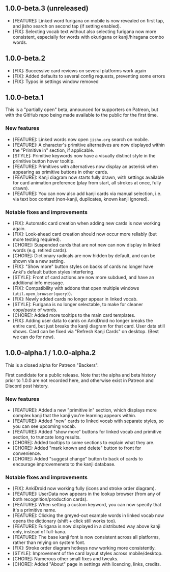 ## 1.0.0-beta.3 (unreleased)

- [FEATURE]: Linked word furigana on mobile is now revealed on first tap, and jisho search on second tap (if setting enabled).
- [FIX]: Selecting vocab text without also selecting furigana now more consistent, especially for words with okurigana or kanji/hiragana combo words.

## 1.0.0-beta.2

- [FIX]: Successive card reviews on several platforms work again
- [FIX]: Added defaults to several config requests, preventing some errors
- [FIX]: Typos in settings window removed

## 1.0.0-beta.1

This is a "partially open" beta, announced for supporters on Patreon, but with the GitHub repo being made available to the public for the first time.

### New features

- [FEATURE]: Linked words now open `jisho.org` search on mobile.
- [FEATURE]: A character's primitive alternatives are now displayed within the "Primitive in" section, if applicable.
- [STYLE]: Primitive keywords now have a visually distinct style in the primitive button hover tooltip.
- [FEATURE]: Primitives with alternatives now display an asterisk when appearing as primitive buttons in other cards.
- [FEATURE]: Kanji diagram now starts fully drawn, with settings available for card animation preference (play from start, all strokes at once, fully drawn).
- [FEATURE]: You can now also add kanji cards via manual selection, i.e. via text box content (non-kanji, duplicates, known kanji ignored).

### Notable fixes and improvements

- [FIX]: Automatic card creation when adding new cards is now working again.
- [FIX]: Look-ahead card creation should now occur more reliably (but more testing required).
- [CHORE]: Suspended cards that are not new can now display in linked words (e.g. retired cards).
- [CHORE]: Dictionary radicals are now hidden by default, and can be shown via a new setting.
- [FIX]: "Show more" button styles on backs of cards no longer have Anki's default button styles interfering.
- [STYLE]: Front of card actions are now more subdued, and have an additional info message.
- [FIX]: Compatibility with addons that open multiple windows (`util.open_browser(query)`).
- [FIX]: Newly added cards no longer appear in linked vocab.
- [STYLE]: Furigana is no longer selectable, to make for cleaner copy/paste of words.
- [CHORE]: Added more tooltips to the main card templates.
- [FIX]: Adding user data to cards on AnkiDroid no longer breaks the entire card, but just breaks the kanji diagram for that card. User data still shows. Card can be fixed via "Refresh Kanji Cards" on desktop. (Best we can do for now).

## 1.0.0-alpha.1 / 1.0.0-alpha.2

This is a closed alpha for Patreon "Backers".

First candidate for a public release. Note that the alpha and beta history prior to 1.0.0 are not recorded here, and otherwise exist in Patreon and Discord post history.

### New features

- [FEATURE]: Added a new "primitive in" section, which displays more complex kanji that the kanji you're learning appears within.
- [FEATURE]: Added "new" cards to linked vocab with separate styles, so you can see upcoming vocab.
- [FEATURE]: Added "show more" buttons for linked vocab and primitive section, to truncate long results.
- [CHORE]: Added tooltips to some sections to explain what they are.
- [CHORE]: Added "mark known and delete" button to front for convenience.
- [CHORE]: Added "suggest change" button to back of cards to encourage improvemenets to the kanji database.

### Notable fixes and improvements

- [FIX]: AnkiDroid now working fully (icons and stroke order diagram).
- [FEATURE]: UserData now appears in the lookup browser (from any of both recognition/production cards).
- [FEATURE]: When setting a custom keyword, you can now specify that it's a primitive name.
- [FEATURE]: Clicking the greyed-out example words in linked vocab now opens the dictionary (shift + click still works too).
- [FEATURE]: Furigana is now displayed in a distributed way above kanji only, instead of full-kana.
- [FEATURE]: The base kanji font is now consistent across all platforms, rather than relying on system font.
- [FIX]: Stroke order diagram hotkeys now working more consistently.
- [STYLE]: Improvement of the card layout styles across mobile/desktop.
- [CHORE]: Numerous other small fixes and tweaks.
- [CHORE]: Added "About" page in settings with licencing, links, credits.